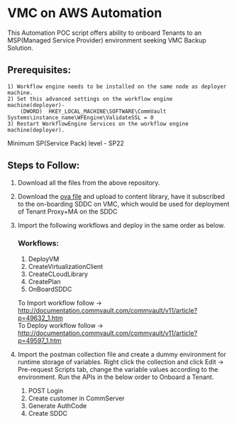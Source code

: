 # VMC on AWS Automation

This Automation POC script offers ability to onboard Tenants to an MSP(Managed Service Provider) environment seeking VMC Backup Solution.


## Prerequisites:

	1) Workflow engine needs to be installed on the same node as deployer machine.
	2) Set this advanced settings on the workflow engine machine(deployer)-
		(DWORD)  HKEY_LOCAL_MACHINE\SOFTWARE\CommVault Systems\instance_name\WFEngine\ValidateSSL = 0
	3) Restart WorkflowEngine Services on the workflow engine machine(deployer).
Minimum SP(Service Pack) level - SP22

## Steps to Follow:
1) Download all the files from the above repository.
2) Download the <a href="https://commvaultappliance.s3-us-west-2.amazonaws.com/commvaultappliance.ova" onclick="return ! window.open(this.href);">ova file</a> and upload to content library, have it subscribed to the on-boarding SDDC on VMC, which would be used for deployment of Tenant Proxy+MA on the SDDC
3) Import the following workflows and deploy in the same order as below.	
	### Workflows:
	1) DeployVM
	2) CreateVirtualizationClient
	3) CreateCLoudLibrary
	4) CreatePlan
	5) OnBoardSDDC
	
	To Import workflow follow -> http://documentation.commvault.com/commvault/v11/article?p=49632_1.htm  
	To Deploy workflow follow -> http://documentation.commvault.com/commvault/v11/article?p=49597_1.htm
	
4) Import the postman collection file and create a dummy environment for runtime storage of variables.
	Right click the collection and click Edit -> Pre-request Scripts tab, change the variable values according to the environment.
	Run the APIs in the below order to Onboard a Tenant.
	1) POST Login 
	2) Create customer in CommServer
	3) Generate AuthCode
	4) Create SDDC
	

